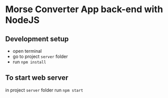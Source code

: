 # Morse Converter App back-end with NodeJS

## Development setup
- open terminal
- go to project `server` folder
- run `npm install`

## To start web server
in project `server` folder run `npm start`